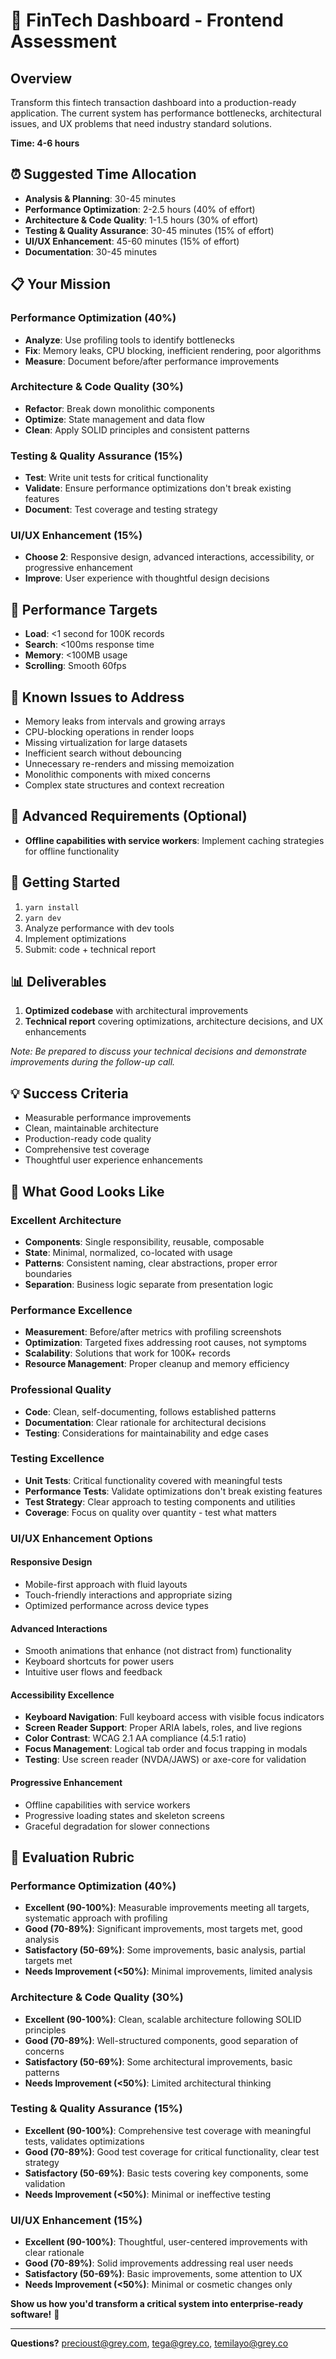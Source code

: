 # 🚀 FinTech Dashboard - Frontend Assessment

## Overview

Transform this fintech transaction dashboard into a production-ready application. The current system has performance bottlenecks, architectural issues, and UX problems that need industry standard solutions.

**Time: 4-6 hours**

## ⏰ Suggested Time Allocation

- **Analysis & Planning**: 30-45 minutes
- **Performance Optimization**: 2-2.5 hours (40% of effort)
- **Architecture & Code Quality**: 1-1.5 hours (30% of effort)
- **Testing & Quality Assurance**: 30-45 minutes (15% of effort)
- **UI/UX Enhancement**: 45-60 minutes (15% of effort)
- **Documentation**: 30-45 minutes

## 📋 Your Mission

### Performance Optimization (40%)

- **Analyze**: Use profiling tools to identify bottlenecks
- **Fix**: Memory leaks, CPU blocking, inefficient rendering, poor algorithms
- **Measure**: Document before/after performance improvements

### Architecture & Code Quality (30%)

- **Refactor**: Break down monolithic components
- **Optimize**: State management and data flow
- **Clean**: Apply SOLID principles and consistent patterns

### Testing & Quality Assurance (15%)

- **Test**: Write unit tests for critical functionality
- **Validate**: Ensure performance optimizations don't break existing features
- **Document**: Test coverage and testing strategy

### UI/UX Enhancement (15%)

- **Choose 2**: Responsive design, advanced interactions, accessibility, or progressive enhancement
- **Improve**: User experience with thoughtful design decisions

## 🎯 Performance Targets

- **Load**: <1 second for 100K records
- **Search**: <100ms response time
- **Memory**: <100MB usage
- **Scrolling**: Smooth 60fps

## 🚨 Known Issues to Address

- Memory leaks from intervals and growing arrays
- CPU-blocking operations in render loops
- Missing virtualization for large datasets
- Inefficient search without debouncing
- Unnecessary re-renders and missing memoization
- Monolithic components with mixed concerns
- Complex state structures and context recreation

## 🚀 Advanced Requirements (Optional)

- **Offline capabilities with service workers**: Implement caching strategies for offline functionality

## 🚀 Getting Started

1. `yarn install`
2. `yarn dev`
3. Analyze performance with dev tools
4. Implement optimizations
5. Submit: code + technical report

## 📊 Deliverables

1. **Optimized codebase** with architectural improvements
2. **Technical report** covering optimizations, architecture decisions, and UX enhancements

_Note: Be prepared to discuss your technical decisions and demonstrate improvements during the follow-up call._

## 💡 Success Criteria

- Measurable performance improvements
- Clean, maintainable architecture
- Production-ready code quality
- Comprehensive test coverage
- Thoughtful user experience enhancements

## 🎯 What Good Looks Like

### **Excellent Architecture**

- **Components**: Single responsibility, reusable, composable
- **State**: Minimal, normalized, co-located with usage
- **Patterns**: Consistent naming, clear abstractions, proper error boundaries
- **Separation**: Business logic separate from presentation logic

### **Performance Excellence**

- **Measurement**: Before/after metrics with profiling screenshots
- **Optimization**: Targeted fixes addressing root causes, not symptoms
- **Scalability**: Solutions that work for 100K+ records
- **Resource Management**: Proper cleanup and memory efficiency

### **Professional Quality**

- **Code**: Clean, self-documenting, follows established patterns
- **Documentation**: Clear rationale for architectural decisions
- **Testing**: Considerations for maintainability and edge cases

### **Testing Excellence**

- **Unit Tests**: Critical functionality covered with meaningful tests
- **Performance Tests**: Validate optimizations don't break existing features
- **Test Strategy**: Clear approach to testing components and utilities
- **Coverage**: Focus on quality over quantity - test what matters

### **UI/UX Enhancement Options**

#### **Responsive Design**

- Mobile-first approach with fluid layouts
- Touch-friendly interactions and appropriate sizing
- Optimized performance across device types

#### **Advanced Interactions**

- Smooth animations that enhance (not distract from) functionality
- Keyboard shortcuts for power users
- Intuitive user flows and feedback

#### **Accessibility Excellence**

- **Keyboard Navigation**: Full keyboard access with visible focus indicators
- **Screen Reader Support**: Proper ARIA labels, roles, and live regions
- **Color Contrast**: WCAG 2.1 AA compliance (4.5:1 ratio)
- **Focus Management**: Logical tab order and focus trapping in modals
- **Testing**: Use screen reader (NVDA/JAWS) or axe-core for validation

#### **Progressive Enhancement**

- Offline capabilities with service workers
- Progressive loading states and skeleton screens
- Graceful degradation for slower connections

## 📏 Evaluation Rubric

### **Performance Optimization (40%)**

- **Excellent (90-100%)**: Measurable improvements meeting all targets, systematic approach with profiling
- **Good (70-89%)**: Significant improvements, most targets met, good analysis
- **Satisfactory (50-69%)**: Some improvements, basic analysis, partial targets met
- **Needs Improvement (<50%)**: Minimal improvements, limited analysis

### **Architecture & Code Quality (30%)**

- **Excellent (90-100%)**: Clean, scalable architecture following SOLID principles
- **Good (70-89%)**: Well-structured components, good separation of concerns
- **Satisfactory (50-69%)**: Some architectural improvements, basic patterns
- **Needs Improvement (<50%)**: Limited architectural thinking

### **Testing & Quality Assurance (15%)**

- **Excellent (90-100%)**: Comprehensive test coverage with meaningful tests, validates optimizations
- **Good (70-89%)**: Good test coverage for critical functionality, clear test strategy
- **Satisfactory (50-69%)**: Basic tests covering key components, some validation
- **Needs Improvement (<50%)**: Minimal or ineffective testing

### **UI/UX Enhancement (15%)**

- **Excellent (90-100%)**: Thoughtful, user-centered improvements with clear rationale
- **Good (70-89%)**: Solid improvements addressing real user needs
- **Satisfactory (50-69%)**: Basic improvements, some attention to UX
- **Needs Improvement (<50%)**: Minimal or cosmetic changes only

**Show us how you'd transform a critical system into enterprise-ready software!** 🚀

---

**Questions?** precioust@grey.com, tega@grey.co, temilayo@grey.co
